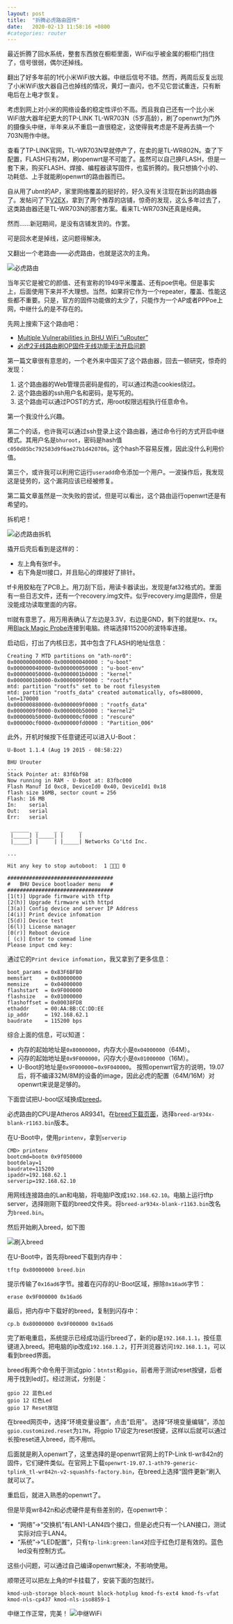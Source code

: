 ```yaml
---
layout: post
title:  "折腾必虎路由固件"
date:   2020-02-13 11:58:16 +0800
#categories: router
---
```


最近折腾了回水系统，整套东西放在橱柜里面，WiFi似乎被金属的橱柜门挡住了，信号很弱，偶尔还掉线。

翻出了好多年前的1代小米WiFi放大器。中继后信号不错。然而，两周后反复出现了小米WiFi放大器自己也掉线的情况，黄灯一直闪，也不见它尝试重连，只有断电后在上电才恢复。

考虑到网上对小米的网络设备的稳定性评价不高。而且我自己还有一个比小米WiFi放大器年纪更大的TP-LINK TL-WR703N（5岁高龄），刷了openwrt为门外的摄像头中继，半年来从不重启一直很稳定，这使得我考虑是不是再去搞一个703N用作中继。

查看了TP-LINK官网，TL-WR703N早就停产了，在卖的是TL-WR802N。查了下配置，FLASH只有2M，刷openwrt是不可能了。虽然可以自己换FLASH，但是一套下来，购买FLASH、焊接、编程器读写固件，也蛮折腾的。我只想搞个小的、功耗低、上手就能刷openwrt的路由器而已。

自从用了ubnt的AP，家里网络覆盖的挺好的，好久没有关注现在新出的路由器了。发帖问了下[V2EX](https://www.v2ex.com/t/642231)，拿到了两个推荐的店铺，惊奇的发现，这么多年过去了，这类路由器还是TL-WR703N的那套方案。看来TL-WR703N还真是经典。

然而……新冠期间，是没有店铺发货的。作罢。

可是回水老是掉线，这问题得解决。

又翻出一个老路由——必虎路由，也就是这次的主角。

![必虎路由](../../../assets/img/bhu_1.png)

当年买它是被它的颜值、还有宣称的1949平米覆盖、还有poe供电。但是事实上，后面使用下来并不大理想。当然，如果将它作为一个repeater，覆盖、性能这些都不重要。只是，官方的固件功能做的太少了，只能作为一个AP或者PPPoe上网，中继什么的是不存在的。

先网上搜索下这个路由吧：

* [Multiple Vulnerabilities in BHU WiFi “uRouter”](https://ioactive.com/multiple-vulnerabilities-in-bhu-wifi-urouter/) 
* [必虎2无线路由刷OP固件无线功能无法开启问题](https://www.right.com.cn/forum/thread-206064-1-1.html)

第一篇文章很有意思的，一个老外来中国买了这个路由器，回去一顿研究，惊奇的发现：
1. 这个路由器的Web管理员密码是假的，可以通过构造cookies绕过。
2. 这个路由器的ssh用户名和密码，是写死的。
3. 这个路由可以通过POST的方式，用root权限远程执行任意命令。

第一个我没什么兴趣。

第二个的话，也许我可以通过ssh登录上这个路由器，通过命令行的方式开启中继模式。其用户名是`bhuroot`，密码是hash值`c050d85bc792583d9f6ae27b1d420786`。这个hash不容易反推，因此没什么利用价值。

第三个，或许我可以利用它运行`useradd`命令添加一个用户。一波操作后，我发现这是徒劳的，这个漏洞应该已经被修复。

第二篇文章虽然是一次失败的尝试，但是可以看出，这个路由运行openwrt还是有希望的。

拆机吧！

![必虎路由拆机](../../../assets/img/bhu_2.jpg)

撬开后壳后看到是这样的：
* 左上角有张tf卡。
* 右下角是ttl接口，并且贴心的焊接好了排针。

tf卡用胶粘在了PCB上。用刀刮下后，用读卡器读出，发现是fat32格式的。里面有一些日志文件，还有一个recovery.img文件。似乎recovery.img是固件，但是没能成功读取里面的内容。

ttl就有意思了。用万用表确认了左边是3.3V，右边是GND，剩下的就是tx、rx。用[Black Magic Probe](https://github.com/blacksphere/blackmagic)连接到电脑。终端选择115200的波特率连接。

启动后，打出了内核日志，其中包含了FLASH的地址信息：
```
Creating 7 MTD partitions on "ath-nor0":
0x000000000000-0x000000040000 : "u-boot"
0x000000040000-0x000000050000 : "u-boot-env"
0x000000050000-0x0000001b0000 : "kernel"
0x0000001b0000-0x0000009f0000 : "rootfs"
mtd: partition "rootfs" set to be root filesystem
mtd: partition "rootfs_data" created automatically, ofs=880000, len=170000
0x000000880000-0x0000009f0000 : "rootfs_data"
0x0000009f0000-0x000000b50000 : "kernel2"
0x000000b50000-0x000000cf0000 : "rescure"
0x000000cf0000-0x000000fd0000 : "Partition_006"
```

此外，开机时候按下任意键还可以进入U-Boot：
```
U-Boot 1.1.4 (Aug 19 2015 - 08:58:22)

BHU Urouter
...
Stack Pointer at: 83f6bf98
Now running in RAM - U-Boot at: 83fbc000
Flash Manuf Id 0xc8, DeviceId0 0x40, DeviceId1 0x18
flash size 16MB, sector count = 256
Flash: 16 MB
In:    serial
Out:   serial
Err:   serial

 ______  _     _ _     _
 |_____] |_____| |     |
 |_____] |     | |_____| Networks Co'Ltd Inc.

...

Hit any key to stop autoboot:  1  0 

##################################
#   BHU Device bootloader menu   #
##################################
[1(t)] Upgrade firmware with tftp
[2(h)] Upgrade firmware with httpd
[3(a)] Config device and server IP Address
[4(i)] Print device infomation
[5(d)] Device test
[6(l)] License manager
[0(r)] Reboot device
[ (c)] Enter to commad line
Please input cmd key:
```
通过它的`Print device infomation`，我又拿到了更多信息：
```
boot_params = 0x83F6BFB0
memstart    = 0x80000000
memsize     = 0x04000000
flashstart  = 0x9F000000
flashsize   = 0x01000000
flashoffset = 0x00038FD8
ethaddr     = 00:AA:BB:CC:DD:EE
ip_addr     = 192.168.62.1
baudrate    = 115200 bps
```
综合上面的信息，可以知道：
* 内存的起始地址是`0x80000000`，内存大小是`0x04000000`（64M）。
* 闪存的起始地址是`0x9F000000`，闪存大小是`0x01000000`（16M）。
* U-Boot的地址是`0x9F000000`~`0x9F040000`。
按照openwrt官方的说明，19.07后，将不编译32M/8M的设备的image，因此必虎的配置（64M/16M）对openwrt来说是足够的。

下面尝试把U-boot区域换成[breed](https://www.right.com.cn/forum/thread-161906-1-1.html)。

必虎路由的CPU是Atheros AR9341。在[breed下载页面](https://breed.hackpascal.net/EOL/)，选择`breed-ar934x-blank-r1163.bin`版本。

在U-Boot中，使用`printenv`，拿到`serverip`
```
CMD> printenv
bootcmd=bootm 0x9f050000
bootdelay=1
baudrate=115200
ipaddr=192.168.62.1
serverip=192.168.62.10
```
用网线连接路由的Lan和电脑，将电脑IP改成`192.168.62.10`。电脑上运行tftp server，选择刚刚下载的breed文件夹。将`breed-ar934x-blank-r1163.bin`改名为`breed.bin`。

然后开始刷入breed，如下图

![刷入breed](../../../assets/img/bhu_3.png)

在U-Boot中，首先将breed下载到内存中：
```
tftp 0x80000000 breed.bin
```
提示传输了`0x16ad6`字节。接着在闪存的U-Boot区域，擦除`0x16ad6`字节：
```
erase 0x9F000000 0x16ad6
```
最后，把内存中下载好的breed，复制到闪存中：
```
cp.b 0x80000000 0x9F000000 0x16ad6
```
完了断电重启，系统提示已经成功运行breed了，新的ip是`192.168.1.1`，按任意键进入breed。把电脑的ip改成`192.168.1.2`，打开浏览器访问`192.168.1.1`，可以看到breed界面。

breed有两个命令用于测试gpio：`btntst`和`gpio`，前者用于测试reset按键，后者用于找到led灯。经过测试，分别是：
```
gpio 22 蓝色Led
gpio 12 红色Led
gpio 17 Reset按钮
```
在breed网页中，选择“环境变量设置”，点击"启用"。
选择“环境变量编辑”，添加`gpio.customized.reset`为`17H`，将gpio 17设定为reset按键，这样以后就可以通过长按reset进入breed，而不用ttl。

后面就是刷入openwrt了，这里选择的是openwrt官网上的TP-Link tl-wr842n的固件，它们硬件类似。在官网上下载`openwrt-19.07.1-ath79-generic-tplink_tl-wr842n-v2-squashfs-factory.bin`，在breed上选择“固件更新”刷入就可以了。

重启后，就进入熟悉的openwrt了。

但是毕竟wr842n和必虎硬件是有些差别的，在openwrt中：
* “网络”->“交换机”有LAN1-LAN4四个接口，但是必虎只有一个LAN接口，测试实际对应于LAN4。
* “系统”->“LED配置“，只有`tp-link:green:lan4`对应于红色灯是有效的。蓝色led没有控制方式。

这些小问题，可以通过自己编译openwrt解决，不影响使用。

顺带还可以把左上角的tf卡挂载了，安装下面的包就行。

```
kmod-usb-storage block-mount block-hotplug kmod-fs-ext4 kmod-fs-vfat kmod-nls-cp437 kmod-nls-iso8859-1
```

中继工作正常，完美！
![中继WiFi](../../../assets/img/bhu_4.png)



